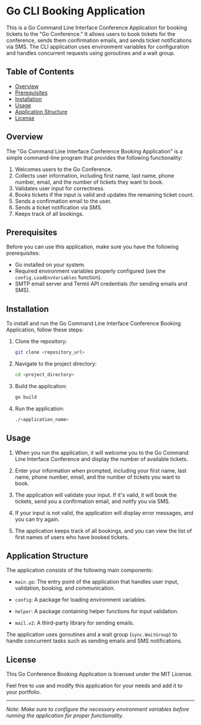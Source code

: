 # Go CLI Booking Application

This is a Go Command Line Interface Conference Application for booking tickets to the "Go Conference." It allows users to book tickets for the conference, sends them confirmation emails, and sends ticket notifications via SMS. The CLI application uses environment variables for configuration and handles concurrent requests using goroutines and a wait group.

## Table of Contents

- [Overview](#overview)
- [Prerequisites](#prerequisites)
- [Installation](#installation)
- [Usage](#usage)
- [Application Structure](#application-structure)
- [License](#license)

## Overview

The "Go Command Line Interface Conference Booking Application" is a simple command-line program that provides the following functionality:

1. Welcomes users to the Go Conference.
2. Collects user information, including first name, last name, phone number, email, and the number of tickets they want to book.
3. Validates user input for correctness.
4. Books tickets if the input is valid and updates the remaining ticket count.
5. Sends a confirmation email to the user.
6. Sends a ticket notification via SMS.
7. Keeps track of all bookings.

## Prerequisites

Before you can use this application, make sure you have the following prerequisites:

- Go installed on your system.
- Required environment variables properly configured (see the `config.LoadEnvVariables` function).
- SMTP email server and Termii API credentials (for sending emails and SMS).

## Installation

To install and run the Go Command Line Interface Conference Booking Application, follow these steps:

1. Clone the repository:

   ```bash
   git clone <repository_url>
   ```

2. Navigate to the project directory:

   ```bash
   cd <project_directory>
   ```

3. Build the application:

   ```bash
   go build
   ```

4. Run the application:

   ```bash
   ./<application_name>
   ```

## Usage

1. When you run the application, it will welcome you to the Go Command Line Interface Conference and display the number of available tickets.

2. Enter your information when prompted, including your first name, last name, phone number, email, and the number of tickets you want to book.

3. The application will validate your input. If it's valid, it will book the tickets, send you a confirmation email, and notify you via SMS.

4. If your input is not valid, the application will display error messages, and you can try again.

5. The application keeps track of all bookings, and you can view the list of first names of users who have booked tickets.

## Application Structure

The application consists of the following main components:

- `main.go`: The entry point of the application that handles user input, validation, booking, and communication.

- `config`: A package for loading environment variables.

- `helper`: A package containing helper functions for input validation.

- `mail.v2`: A third-party library for sending emails.

The application uses goroutines and a wait group (`sync.WaitGroup`) to handle concurrent tasks such as sending emails and SMS notifications.

## License

This Go Conference Booking Application is licensed under the MIT License.

Feel free to use and modify this application for your needs and add it to your portfolio.

---

_Note: Make sure to configure the necessary environment variables before running the application for proper functionality._
